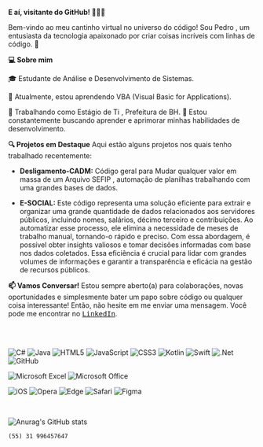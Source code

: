 **E aí, visitante do GitHub! 👋💫💪**

Bem-vindo ao meu cantinho virtual no universo do código! Sou Pedro , um entusiasta da tecnologia apaixonado por criar coisas incríveis com linhas de código. 🚀

**💻 Sobre mim**

🎓 Estudante de Análise e Desenvolvimento de Sistemas.

🌱 Atualmente, estou aprendendo VBA (Visual Basic for Applications).

💼 Trabalhando como Estágio de Ti , Prefeitura de BH.
🤔 Estou constantemente buscando aprender e aprimorar minhas habilidades de desenvolvimento.

**🔍 Projetos em Destaque**
Aqui estão alguns projetos nos quais tenho trabalhado recentemente:

* **Desligamento-CADM:** Código geral para Mudar qualquer valor em massa de um Arquivo SEFIP , automação de planilhas trabalhando com uma grandes bases de dados.

* **E-SOCIAL:** Este código representa uma solução eficiente para extrair e organizar uma grande quantidade de dados relacionados aos servidores públicos, incluindo nomes, salários, décimo terceiro e contribuições. Ao automatizar esse processo, ele elimina a necessidade de meses de trabalho manual, tornando-o rápido e preciso. Com essa abordagem, é possível obter insights valiosos e tomar decisões informadas com base nos dados coletados. Essa eficiência é crucial para lidar com grandes volumes de informações e garantir a transparência e eficácia na gestão de recursos públicos.

**📫 Vamos Conversar!**
Estou sempre aberto(a) para colaborações, novas oportunidades e simplesmente bater um papo sobre código ou qualquer coisa interessante! Então, não hesite em me enviar uma mensagem. Você pode me encontrar no <kbd>[LinkedIn](www.linkedin.com/in/pedro-veloso-soares-66baa1240)</kbd>.
<br>

<br>
<br>













![C#](https://img.shields.io/badge/c%23-%23239120.svg?style=for-the-badge&logo=csharp&logoColor=white)
![Java](https://img.shields.io/badge/java-%23ED8B00.svg?style=for-the-badge&logo=openjdk&logoColor=white)
![HTML5](https://img.shields.io/badge/html5-%23E34F26.svg?style=for-the-badge&logo=html5&logoColor=white)
![JavaScript](https://img.shields.io/badge/javascript-%23323330.svg?style=for-the-badge&logo=javascript&logoColor=%23F7DF1E)
![CSS3](https://img.shields.io/badge/css3-%231572B6.svg?style=for-the-badge&logo=css3&logoColor=white)
![Kotlin](https://img.shields.io/badge/kotlin-%237F52FF.svg?style=for-the-badge&logo=kotlin&logoColor=white)
![Swift](https://img.shields.io/badge/swift-F54A2A?style=for-the-badge&logo=swift&logoColor=white)
![.Net](https://img.shields.io/badge/.NET-5C2D91?style=for-the-badge&logo=.net&logoColor=white)
![GitHub](https://img.shields.io/badge/github-%23121011.svg?style=for-the-badge&logo=github&logoColor=white)

![Microsoft Excel](https://img.shields.io/badge/Microsoft_Excel-217346?style=for-the-badge&logo=microsoft-excel&logoColor=white)
![Microsoft Office](https://img.shields.io/badge/Microsoft_Office-D83B01?style=for-the-badge&logo=microsoft-office&logoColor=white)



![iOS](https://img.shields.io/badge/iOS-000000?style=for-the-badge&logo=ios&logoColor=white)
![Opera](https://img.shields.io/badge/Opera-FF1B2D?style=for-the-badge&logo=Opera&logoColor=white)
![Edge](https://img.shields.io/badge/Edge-0078D7?style=for-the-badge&logo=Microsoft-edge&logoColor=white)
![Safari](https://img.shields.io/badge/Safari-000000?style=for-the-badge&logo=Safari&logoColor=white)
![Figma](https://img.shields.io/badge/figma-%23F24E1E.svg?style=for-the-badge&logo=figma&logoColor=white)

<br>

![Anurag's GitHub stats](https://github-readme-stats.vercel.app/api?username=Pedro260103&show_icons=true&theme=github_dark)





    (55) 31 996457647
